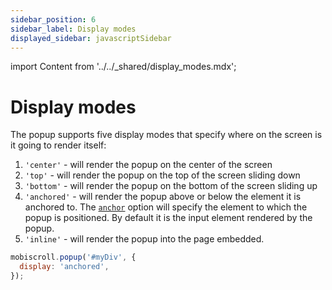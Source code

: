 ```yaml
---
sidebar_position: 6
sidebar_label: Display modes
displayed_sidebar: javascriptSidebar
---
```


import Content from '../../_shared/display_modes.mdx';

# Display modes

The popup supports five display modes that specify where on the screen is it going to render itself:

1. `'center'` - will render the popup on the center of the screen
2. `'top'` - will render the popup on the top of the screen sliding down
3. `'bottom'` - will render the popup on the bottom of the screen sliding up
4. `'anchored'` - will render the popup above or below the element it is anchored to. The [`anchor`](./api#opt-anchor) option will specify the element to which the popup is positioned. By default it is the input element rendered by the popup.
5. `'inline'` - will render the popup into the page embedded.

```js title="Setting a display option"
mobiscroll.popup('#myDiv', {
  display: 'anchored',
});
```